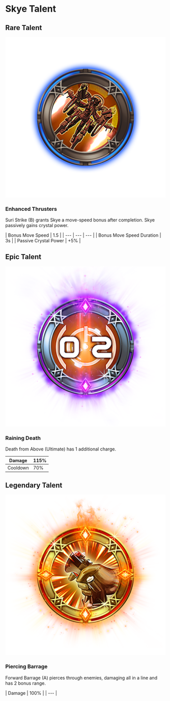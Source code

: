 # Skye Talent

## Rare Talent

![](../../.gitbook/assets/skye_rare.png)

### Enhanced Thrusters

Suri Strike \(B\) grants Skye a move-speed bonus after completion. Skye passively gains crystal power. 

| Bonus Move Speed  | 1.5 |
| --- | --- | --- |
| Bonus Move Speed Duration | 3s |
| Passive Crystal Power | +5% |

## Epic Talent

![](../../.gitbook/assets/skye_epic.png)

### Raining Death

Death from Above \(Ultimate\) has 1 additional charge. 

| Damage | 115% |
| --- | --- |
| Cooldown | 70% |

## Legendary Talent

![](../../.gitbook/assets/skye_legendary.png)

### Piercing Barrage 

Forward Barrage \(A\) pierces through enemies, damaging all in a line and has 2 bonus range.

| Damage | 100% |
| --- |




